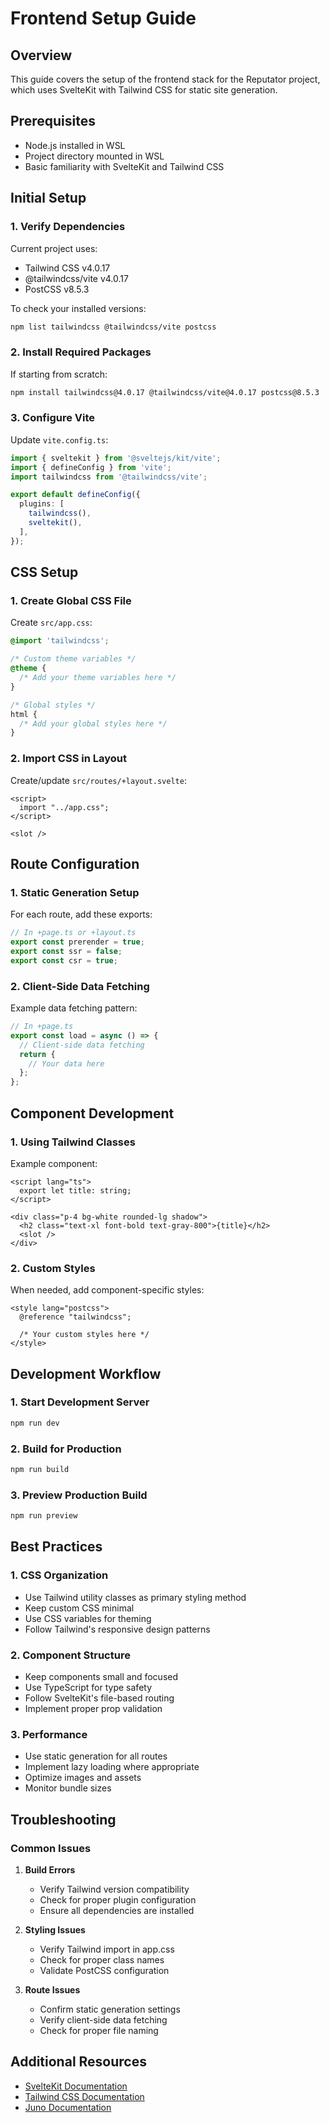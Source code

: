 # Frontend Setup Guide

## Overview

This guide covers the setup of the frontend stack for the Reputator project, which uses SvelteKit with Tailwind CSS for static site generation.

## Prerequisites

- Node.js installed in WSL
- Project directory mounted in WSL
- Basic familiarity with SvelteKit and Tailwind CSS

## Initial Setup

### 1. Verify Dependencies

Current project uses:
- Tailwind CSS v4.0.17
- @tailwindcss/vite v4.0.17
- PostCSS v8.5.3

To check your installed versions:
```bash
npm list tailwindcss @tailwindcss/vite postcss
```

### 2. Install Required Packages

If starting from scratch:
```bash
npm install tailwindcss@4.0.17 @tailwindcss/vite@4.0.17 postcss@8.5.3
```

### 3. Configure Vite

Update `vite.config.ts`:
```typescript
import { sveltekit } from '@sveltejs/kit/vite';
import { defineConfig } from 'vite';
import tailwindcss from '@tailwindcss/vite';

export default defineConfig({
  plugins: [
    tailwindcss(),
    sveltekit(),
  ],
});
```

## CSS Setup

### 1. Create Global CSS File

Create `src/app.css`:
```css
@import 'tailwindcss';

/* Custom theme variables */
@theme {
  /* Add your theme variables here */
}

/* Global styles */
html {
  /* Add your global styles here */
}
```

### 2. Import CSS in Layout

Create/update `src/routes/+layout.svelte`:
```svelte
<script>
  import "../app.css";
</script>

<slot />
```

## Route Configuration

### 1. Static Generation Setup

For each route, add these exports:
```typescript
// In +page.ts or +layout.ts
export const prerender = true;
export const ssr = false;
export const csr = true;
```

### 2. Client-Side Data Fetching

Example data fetching pattern:
```typescript
// In +page.ts
export const load = async () => {
  // Client-side data fetching
  return {
    // Your data here
  };
};
```

## Component Development

### 1. Using Tailwind Classes

Example component:
```svelte
<script lang="ts">
  export let title: string;
</script>

<div class="p-4 bg-white rounded-lg shadow">
  <h2 class="text-xl font-bold text-gray-800">{title}</h2>
  <slot />
</div>
```

### 2. Custom Styles

When needed, add component-specific styles:
```svelte
<style lang="postcss">
  @reference "tailwindcss";
  
  /* Your custom styles here */
</style>
```

## Development Workflow

### 1. Start Development Server

```bash
npm run dev
```

### 2. Build for Production

```bash
npm run build
```

### 3. Preview Production Build

```bash
npm run preview
```

## Best Practices

### 1. CSS Organization
- Use Tailwind utility classes as primary styling method
- Keep custom CSS minimal
- Use CSS variables for theming
- Follow Tailwind's responsive design patterns

### 2. Component Structure
- Keep components small and focused
- Use TypeScript for type safety
- Follow SvelteKit's file-based routing
- Implement proper prop validation

### 3. Performance
- Use static generation for all routes
- Implement lazy loading where appropriate
- Optimize images and assets
- Monitor bundle sizes

## Troubleshooting

### Common Issues

1. **Build Errors**
   - Verify Tailwind version compatibility
   - Check for proper plugin configuration
   - Ensure all dependencies are installed

2. **Styling Issues**
   - Verify Tailwind import in app.css
   - Check for proper class names
   - Validate PostCSS configuration

3. **Route Issues**
   - Confirm static generation settings
   - Verify client-side data fetching
   - Check for proper file naming

## Additional Resources

- [SvelteKit Documentation](https://kit.svelte.dev/docs)
- [Tailwind CSS Documentation](https://tailwindcss.com/docs)
- [Juno Documentation](https://juno.build) 
